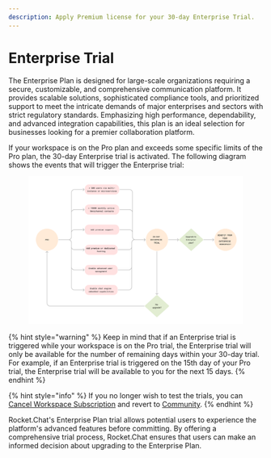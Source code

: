 ```yaml
---
description: Apply Premium license for your 30-day Enterprise Trial.
---
```


# Enterprise Trial

The Enterprise Plan is designed for large-scale organizations requiring a secure, customizable, and comprehensive communication platform. It provides scalable solutions, sophisticated compliance tools, and prioritized support to meet the intricate demands of major enterprises and sectors with strict regulatory standards. Emphasizing high performance, dependability, and advanced integration capabilities, this plan is an ideal selection for businesses looking for a premier collaboration platform.

If your workspace is on the Pro plan and exceeds some specific limits of the Pro plan, the 30-day Enterprise trial is activated. The following diagram shows the events that will trigger the Enterprise trial:

<figure><img src="../../.gitbook/assets/proToEnterpriseTrial (2).svg" alt=""><figcaption></figcaption></figure>

{% hint style="warning" %}
Keep in mind that if an Enterprise trial is triggered while your workspace is on the Pro trial, the Enterprise trial will only be available for the number of remaining days within your 30-day trial. For example, if an Enterprise trial is triggered on the 15th day of your Pro trial, the Enterprise trial will be available to you for the next 15 days.
{% endhint %}

{% hint style="info" %}
If you no longer wish to test the trials, you can [Cancel Workspace Subscription](https://docs.rocket.chat/setup-and-configure/license-application#cancel-workspace-subscription) and revert to [Community](https://docs.rocket.chat/readme/our-plans#community).
{% endhint %}

Rocket.Chat's Enterprise Plan trial allows potential users to experience the platform's advanced features before committing. By offering a comprehensive trial process, Rocket.Chat ensures that users can make an informed decision about upgrading to the Enterprise Plan.
